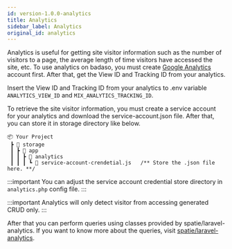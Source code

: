 ```yaml
---
id: version-1.0.0-analytics
title: Analytics
sidebar_label: Analytics
original_id: analytics
---
```


Analytics is useful for getting site visitor information such as the number of visitors to a page, the average length of time visitors have accessed the site, etc. To use analytics on badaso, you must create [Google Analytics](https://analytics.google.com/analytics/web) account first. After that, get the View ID and Tracking ID from your analytics.

Insert the View ID and Tracking ID from your analytics to .env variable `ANALYTICS_VIEW_ID` and `MIX_ANALYTICS_TRACKING_ID`.

To retrieve the site visitor information, you must create a service account for your analytics and download the service-account.json file. After that, you can store it in storage directory like below.

```
📦 Your Project
 ┣ 📂 storage
 ┃ ┣ 📂 app
 ┃ ┃ ┣ 📂 analytics
 ┃ ┃ ┃ ┗ 📜 service-account-crendetial.js   /** Store the .json file here. **/
```

:::important
You can adjust the service account credential store directory in `analytics.php` config file.
:::

:::important
Analytics will only detect visitor from accessing generated CRUD only.
:::

After that you can perform queries using classes provided by spatie/laravel-analytics. If you want to know more about the queries, visit [spatie/laravel-analytics](https://github.com/spatie/laravel-analytics).
